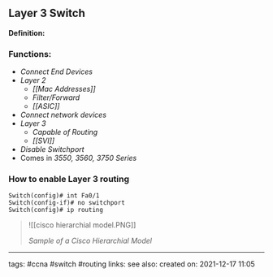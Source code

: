 ## Layer 3 Switch
**Definition:**
>

### Functions:
 - *Connect End Devices*
- *Layer 2*
	- *[[Mac Addresses]]*
	- *Filter/Forward*
	- *[[ASIC]]*
- *Connect network devices*
- *Layer 3*
	- *Capable of Routing*
	- *[[SVI]]*
- *Disable Switchport*
- Comes in *3550, 3560, 3750 Series*

### How to enable Layer 3 routing
```
Switch(config)# int Fa0/1
Switch(config-if)# no switchport
Switch(config)# ip routing
```


>![[cisco hierarchial model.PNG]]
>
>*Sample of a Cisco Hierarchial Model*

---
tags: #ccna #switch #routing
links: 
see also:
created on: 2021-12-17 11:05